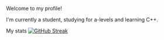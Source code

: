 Welcome to my profile!

I'm currently a student, studying for a-levels and learning C++.

My stats
[![GitHub Streak](https://streak-stats.demolab.com/?user=Filip-Ignaciuk)](https://git.io/streak-stats)
